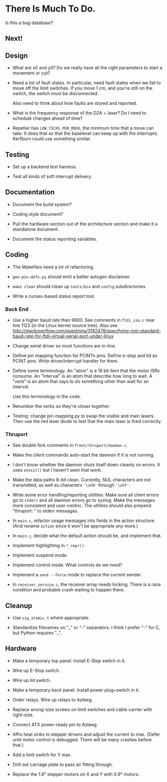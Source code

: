 # There Is Much To Do.

Is this a bug database?


## Next!

## Design


* What are x0 and y0?  Do we really have all the right parameters to
  start a movement or cut?

* Need a list of fault  states.  In particular, need fault states when
  we  fail to move  off the  limit switches.   If you  move 1  cm, and
  you're still on the switch, the switch must be disconnected.

  Also need to think about how faults are stored and reported.

* What is the frequency response of the D2A + laser?  Do I need
  to schedule changes ahead of time?

* Repetier has `LOW_TICKS_PER_MOVE`, the minimum time that a move can take.
  It does that so that the baselevel can keep up with the interrupts.
  Kerfburn could use something similar.


## Testing

+ Set up a backend test harness.

* Test all kinds of soft interrupt delivery.


## Documentation

* Document the build system?

* Coding style document?

* Pull the hardware section out of the architecture section and make
  it a standalone document.

* Document the status reporting variables.


## Coding

* The Makefiles need a lot of refactoring.

* `gen-pin-defs.py` should emit a better autogen disclaimer.

* `make clean` should clean up `tools/bin` and `config` subdirectories.

* Write a curses-based status report tool.

### Back End

* Use a higher baud rate than 9600.  See comments in `ftdi_sio.c` near
  line 1122 (in the Linux kernel source tree).  Also see
  http://stackoverflow.com/questions/3192478/specifying-non-standard-baud-rate-for-ftdi-virtual-serial-port-under-linux

* Change serial driver so most functions are in-line.

* Define pin mapping function for PCINTn pins.  Define e-stop and lid
  as PCINT pins.  Write driver/interrupt handler for them.

* Define some terminology.  An "atom" is a 16 bit item that the motor
  ISRs consume.  An "interval" is an atom that describe how long to
  wait.  A "verb" is an atom that says to do something other than wait
  for an interval.
  
  Use this terminology in the code.

* Renumber the verbs so they're closer together.

* Testing: change pin-mapping.py to swap the visible and main lasers.
  Then use the red laser diode to test that the main laser is fired correctly.


### Thruport

* See double fork comments in `front/thruport/daemon.c`.

* Make the client commands auto-start the daemon if it is not running.

* I don't know whether the daemon shuts itself down cleanly on errors.
  It uses `atexit()` but I haven't seen that work.

* Make the data paths 8-bit clean.  Currently, NUL characters are not
  transmitted, as well as characters `'\xF0'` through `'\xFF'`.

* Write some error handling/reporting utilities.  Make sure all client
  errors go to `stderr` and all daemon errors go to syslog.  Make the
  messages more consistent and user-centric.  The utilities should also
  prepend "thruport: " to stderr messages.

* In `main.c`, refactor usage messages into fields in the action
  structure.  (And rename `action` since it won't be appropriate any
  more.)

* In `main.c`, decide what the default action should be, and implement
  that.

* Implement highlighting in `*_repr()`.

* Implement suspend mode.

* Implement control mode.  What controls do we need?

* Implement a `send --force` mode to replace the current sender.

* In `receiver_service.c`, the receiver array needs locking.  There is
  a race condition and probable crash waiting to happen there.


## Cleanup

* Use `sig_atomic_t` where appropriate.

* Standardize filenames on "\_" or "-" separators.  I think I prefer
  "-" for C, but Python requires "\_".


## Hardware

* Make a temporary top panel.  Install E-Stop switch in it.

* Wire up E-Stop switch.

* Wire up lid switch.

* Make a temporary back panel.  Install power plug+switch in it.

* Order relays.  Wire up relays to Azteeg.

* Replace wrong-size screws on limit switches and cable carrier with
  right-size.

* Connect ATX power-ready pin to Azteeg.

* Affix heat sinks to stepper drivers and adjust the current to max.
  (Defer until motor control is debugged.  There will be many crashes
  before that.)

* Add a limit switch for Y max.

* Drill out carriage plate to pass air fitting through.

* Replace the 1.8&deg; stepper motors on X and Y with 0.9&deg; motors.
